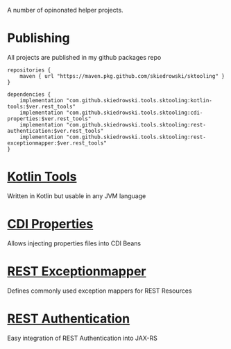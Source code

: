 A number of opinonated helper projects.

# Publishing
All projects are published in my github packages repo

```
repositories {
    maven { url "https://maven.pkg.github.com/skiedrowski/sktooling" }
}

dependencies {
    implementation "com.github.skiedrowski.tools.sktooling:kotlin-tools:$ver.rest_tools"
    implementation "com.github.skiedrowski.tools.sktooling:cdi-properties:$ver.rest_tools"
    implementation "com.github.skiedrowski.tools.sktooling:rest-authentication:$ver.rest_tools"
    implementation "com.github.skiedrowski.tools.sktooling:rest-exceptionmapper:$ver.rest_tools"
}

```
# [Kotlin Tools](kotlin-tools/Readme.md)
Written in Kotlin but usable in any JVM language

# [CDI Properties](cdi-properties)
Allows injecting properties files into CDI Beans

# [REST Exceptionmapper](rest-exceptionmapper)
Defines commonly used exception mappers for REST Resources

# [REST Authentication](rest-authentication)
Easy integration of REST Authentication into JAX-RS